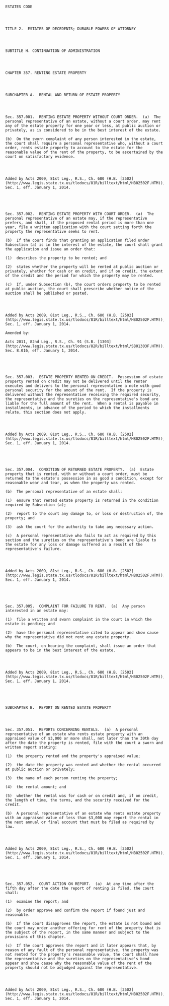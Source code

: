 ﻿
    
    
    	
    					
    
    
    ESTATES CODE
    
      
    
    
    TITLE 2.  ESTATES OF DECEDENTS; DURABLE POWERS OF ATTORNEY
    
      
    
    
    SUBTITLE H. CONTINUATION OF ADMINISTRATION
    
      
    
    
    CHAPTER 357. RENTING ESTATE PROPERTY
    
      
    
    
    SUBCHAPTER A.  RENTAL AND RETURN OF ESTATE PROPERTY
    
      
    
    
    Sec. 357.001.  RENTING ESTATE PROPERTY WITHOUT COURT ORDER.  (a)  The personal representative of an estate, without a court order, may rent any of the estate property for one year or less, at public auction or privately, as is considered to be in the best interest of the estate.
    
    (b)  On the sworn complaint of any person interested in the estate, the court shall require a personal representative who, without a court order, rents estate property to account to the estate for the reasonable value of the rent of the property, to be ascertained by the court on satisfactory evidence.
    
    
    
    
    Added by Acts 2009, 81st Leg., R.S., Ch. 680 (H.B. [2502](http://www.legis.state.tx.us/tlodocs/81R/billtext/html/HB02502F.HTM)), Sec. 1, eff. January 1, 2014.
    
    
    
    
    
    Sec. 357.002.  RENTING ESTATE PROPERTY WITH COURT ORDER.  (a)  The personal representative of an estate may, if the representative prefers, and shall, if the proposed rental period is more than one year, file a written application with the court setting forth the property the representative seeks to rent.
    
    (b)  If the court finds that granting an application filed under Subsection (a) is in the interest of the estate, the court shall grant the application and issue an order that:
    
    (1)  describes the property to be rented; and
    
    (2)  states whether the property will be rented at public auction or privately, whether for cash or on credit, and if on credit, the extent of the credit and the period for which the property may be rented.
    
    (c)  If, under Subsection (b), the court orders property to be rented at public auction, the court shall prescribe whether notice of the auction shall be published or posted.
    
    
    
    
    Added by Acts 2009, 81st Leg., R.S., Ch. 680 (H.B. [2502](http://www.legis.state.tx.us/tlodocs/81R/billtext/html/HB02502F.HTM)), Sec. 1, eff. January 1, 2014.
    
    Amended by: 
    
    Acts 2011, 82nd Leg., R.S., Ch. 91 (S.B. [1303](http://www.legis.state.tx.us/tlodocs/82R/billtext/html/SB01303F.HTM)), Sec. 8.016, eff. January 1, 2014.
    
    
    
    
    
    Sec. 357.003.  ESTATE PROPERTY RENTED ON CREDIT.  Possession of estate property rented on credit may not be delivered until the renter executes and delivers to the personal representative a note with good personal security for the amount of the rent.  If the property is delivered without the representative receiving the required security, the representative and the sureties on the representative's bond are liable for the full amount of the rent.  When a rental is payable in installments, in advance of the period to which the installments relate, this section does not apply.
    
    
    
    
    Added by Acts 2009, 81st Leg., R.S., Ch. 680 (H.B. [2502](http://www.legis.state.tx.us/tlodocs/81R/billtext/html/HB02502F.HTM)), Sec. 1, eff. January 1, 2014.
    
    
    
    
    
    Sec. 357.004.  CONDITION OF RETURNED ESTATE PROPERTY.  (a)  Estate property that is rented, with or without a court order, must be returned to the estate's possession in as good a condition, except for reasonable wear and tear, as when the property was rented.
    
    (b)  The personal representative of an estate shall:
    
    (1)  ensure that rented estate property is returned in the condition required by Subsection (a);
    
    (2)  report to the court any damage to, or loss or destruction of, the property; and
    
    (3)  ask the court for the authority to take any necessary action.
    
    (c)  A personal representative who fails to act as required by this section and the sureties on the representative's bond are liable to the estate for any loss or damage suffered as a result of the representative's failure.
    
    
    
    
    Added by Acts 2009, 81st Leg., R.S., Ch. 680 (H.B. [2502](http://www.legis.state.tx.us/tlodocs/81R/billtext/html/HB02502F.HTM)), Sec. 1, eff. January 1, 2014.
    
    
    
    
    
    Sec. 357.005.  COMPLAINT FOR FAILURE TO RENT.  (a)  Any person interested in an estate may:
    
    (1)  file a written and sworn complaint in the court in which the estate is pending; and
    
    (2)  have the personal representative cited to appear and show cause why the representative did not rent any estate property.
    
    (b)  The court, on hearing the complaint, shall issue an order that appears to be in the best interest of the estate.
    
    
    
    
    Added by Acts 2009, 81st Leg., R.S., Ch. 680 (H.B. [2502](http://www.legis.state.tx.us/tlodocs/81R/billtext/html/HB02502F.HTM)), Sec. 1, eff. January 1, 2014.
    
    
    
    
    
    SUBCHAPTER B.  REPORT ON RENTED ESTATE PROPERTY
    
      
    
    
    Sec. 357.051.  REPORTS CONCERNING RENTALS.  (a)  A personal representative of an estate who rents estate property with an appraised value of $3,000 or more shall, not later than the 30th day after the date the property is rented, file with the court a sworn and written report stating:
    
    (1)  the property rented and the property's appraised value;
    
    (2)  the date the property was rented and whether the rental occurred at public auction or privately;
    
    (3)  the name of each person renting the property;
    
    (4)  the rental amount; and
    
    (5)  whether the rental was for cash or on credit and, if on credit, the length of time, the terms, and the security received for the credit.
    
    (b)  A personal representative of an estate who rents estate property with an appraised value of less than $3,000 may report the rental in the next annual or final account that must be filed as required by law.
    
    
    
    
    Added by Acts 2009, 81st Leg., R.S., Ch. 680 (H.B. [2502](http://www.legis.state.tx.us/tlodocs/81R/billtext/html/HB02502F.HTM)), Sec. 1, eff. January 1, 2014.
    
    
    
    
    
    Sec. 357.052.  COURT ACTION ON REPORT.  (a)  At any time after the fifth day after the date the report of renting is filed, the court shall:
    
    (1)  examine the report; and
    
    (2)  by order approve and confirm the report if found just and reasonable.
    
    (b)  If the court disapproves the report, the estate is not bound and the court may order another offering for rent of the property that is the subject of the report, in the same manner and subject to the provisions of this chapter.
    
    (c)  If the court approves the report and it later appears that, by reason of any fault of the personal representative, the property was not rented for the property's reasonable value, the court shall have the representative and the sureties on the representative's bond appear and show cause why the reasonable value of the rent of the property should not be adjudged against the representative.
    
    
    
    
    Added by Acts 2009, 81st Leg., R.S., Ch. 680 (H.B. [2502](http://www.legis.state.tx.us/tlodocs/81R/billtext/html/HB02502F.HTM)), Sec. 1, eff. January 1, 2014.
    
    
    
    
    				
